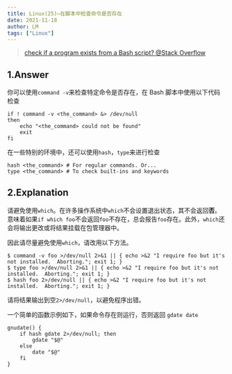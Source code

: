 ```yaml
---
title: Linux(25)—在脚本中检查命令是否存在
date: 2021-11-18
author: LM
tags: ["Linux"]
---
```


> [ check if a program exists from a Bash script? @Stack Overflow ](https://stackoverflow.com/questions/592620/how-can-i-check-if-a-program-exists-from-a-bash-script)

## 1.Answer

你可以使用`command -v`来检查特定命令是否存在，在 Bash 脚本中使用以下代码检查

```
if ! command -v <the_command> &> /dev/null
then
    echo "<the_command> could not be found"
    exit
fi
```

在一些特别的环境中，还可以使用`hash`，`type`来进行检查

```
hash <the_command> # For regular commands. Or...
type <the_command> # To check built-ins and keywords
```

## 2.Explanation

请避免使用`which`。在许多操作系统中`which`不会设置退出状态，其不会返回**否**。意味着如果`if which foo`不会返回`foo`不存在，总会报告`foo`存在。此外，`which`还会将输出更改或将结果挂载在包管理器中。

因此请尽量避免使用`which`，请改用以下方法。

```
$ command -v foo >/dev/null 2>&1 || { echo >&2 "I require foo but it's not installed.  Aborting."; exit 1; }
$ type foo >/dev/null 2>&1 || { echo >&2 "I require foo but it's not installed.  Aborting."; exit 1; }
$ hash foo 2>/dev/null || { echo >&2 "I require foo but it's not installed.  Aborting."; exit 1; }
```

请将结果输出到空`2>/dev/null`，以避免程序出错。

一个简单的函数示例如下，如果命令存在则运行，否则返回 `gdate date`

```
gnudate() {
    if hash gdate 2>/dev/null; then
        gdate "$@"
    else
        date "$@"
    fi
}
```